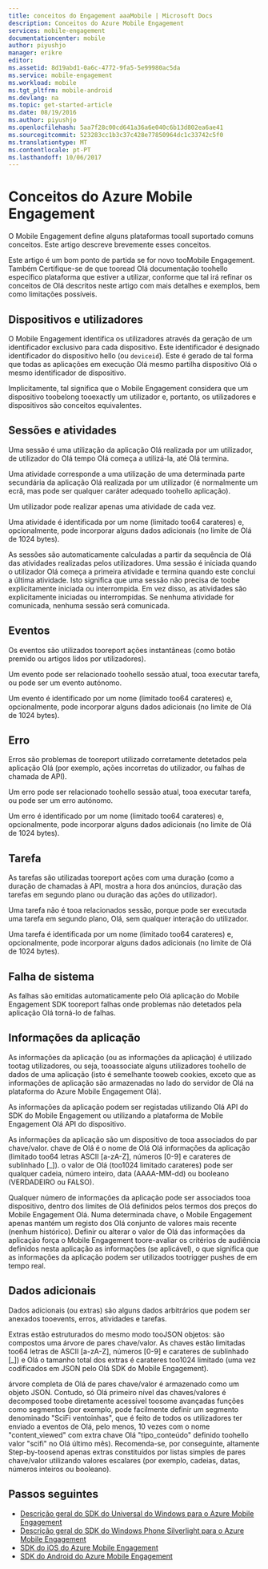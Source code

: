 ```yaml
---
title: conceitos do Engagement aaaMobile | Microsoft Docs
description: Conceitos do Azure Mobile Engagement
services: mobile-engagement
documentationcenter: mobile
author: piyushjo
manager: erikre
editor: 
ms.assetid: 8d19abd1-0a6c-4772-9fa5-5e99980ac5da
ms.service: mobile-engagement
ms.workload: mobile
ms.tgt_pltfrm: mobile-android
ms.devlang: na
ms.topic: get-started-article
ms.date: 08/19/2016
ms.author: piyushjo
ms.openlocfilehash: 5aa7f28c00cd641a36a6e040c6b13d802ea6ae41
ms.sourcegitcommit: 523283cc1b3c37c428e77850964dc1c33742c5f0
ms.translationtype: MT
ms.contentlocale: pt-PT
ms.lasthandoff: 10/06/2017
---
```

# <a name="azure-mobile-engagement-concepts"></a>Conceitos do Azure Mobile Engagement
O Mobile Engagement define alguns plataformas tooall suportado comuns conceitos. Este artigo descreve brevemente esses conceitos.

Este artigo é um bom ponto de partida se for novo tooMobile Engagement. Também Certifique-se de que tooread Olá documentação toohello específico plataforma que estiver a utilizar, conforme que tal irá refinar os conceitos de Olá descritos neste artigo com mais detalhes e exemplos, bem como limitações possíveis.

## <a name="devices-and-users"></a>Dispositivos e utilizadores
O Mobile Engagement identifica os utilizadores através da geração de um identificador exclusivo para cada dispositivo. Este identificador é designado identificador do dispositivo hello (ou `deviceid`). Este é gerado de tal forma que todas as aplicações em execução Olá mesmo partilha dispositivo Olá o mesmo identificador de dispositivo.

Implicitamente, tal significa que o Mobile Engagement considera que um dispositivo toobelong tooexactly um utilizador e, portanto, os utilizadores e dispositivos são conceitos equivalentes.

## <a name="sessions-and-activities"></a>Sessões e atividades
Uma sessão é uma utilização da aplicação Olá realizada por um utilizador, de utilizador do Olá tempo Olá começa a utilizá-la, até Olá termina.

Uma atividade corresponde a uma utilização de uma determinada parte secundária da aplicação Olá realizada por um utilizador (é normalmente um ecrã, mas pode ser qualquer caráter adequado toohello aplicação).

Um utilizador pode realizar apenas uma atividade de cada vez.

Uma atividade é identificada por um nome (limitado too64 carateres) e, opcionalmente, pode incorporar alguns dados adicionais (no limite de Olá de 1024 bytes).

As sessões são automaticamente calculadas a partir da sequência de Olá das atividades realizadas pelos utilizadores. Uma sessão é iniciada quando o utilizador Olá começa a primeira atividade e termina quando este conclui a última atividade. Isto significa que uma sessão não precisa de toobe explicitamente iniciada ou interrompida. Em vez disso, as atividades são explicitamente iniciadas ou interrompidas. Se nenhuma atividade for comunicada, nenhuma sessão será comunicada.

## <a name="events"></a>Eventos
Os eventos são utilizados tooreport ações instantâneas (como botão premido ou artigos lidos por utilizadores).

Um evento pode ser relacionado toohello sessão atual, tooa executar tarefa, ou pode ser um evento autónomo.

Um evento é identificado por um nome (limitado too64 carateres) e, opcionalmente, pode incorporar alguns dados adicionais (no limite de Olá de 1024 bytes).

## <a name="error"></a>Erro
Erros são problemas de tooreport utilizado corretamente detetados pela aplicação Olá (por exemplo, ações incorretas do utilizador, ou falhas de chamada de API).

Um erro pode ser relacionado toohello sessão atual, tooa executar tarefa, ou pode ser um erro autónomo.

Um erro é identificado por um nome (limitado too64 carateres) e, opcionalmente, pode incorporar alguns dados adicionais (no limite de Olá de 1024 bytes).

## <a name="job"></a>Tarefa
As tarefas são utilizadas tooreport ações com uma duração (como a duração de chamadas à API, mostra a hora dos anúncios, duração das tarefas em segundo plano ou duração das ações do utilizador).

Uma tarefa não é tooa relacionados sessão, porque pode ser executada uma tarefa em segundo plano, Olá, sem qualquer interação do utilizador.

Uma tarefa é identificada por um nome (limitado too64 carateres) e, opcionalmente, pode incorporar alguns dados adicionais (no limite de Olá de 1024 bytes).

## <a name="crash"></a>Falha de sistema
As falhas são emitidas automaticamente pelo Olá aplicação do Mobile Engagement SDK tooreport falhas onde problemas não detetados pela aplicação Olá torná-lo de falhas.

## <a name="application-information"></a>Informações da aplicação
As informações da aplicação (ou as informações da aplicação) é utilizado tootag utilizadores, ou seja, tooassociate alguns utilizadores toohello de dados de uma aplicação (isto é semelhante tooweb cookies, exceto que as informações de aplicação são armazenadas no lado do servidor de Olá na plataforma do Azure Mobile Engagement Olá).

As informações da aplicação podem ser registadas utilizando Olá API do SDK do Mobile Engagement ou utilizando a plataforma de Mobile Engagement Olá API do dispositivo.

As informações da aplicação são um dispositivo de tooa associados do par chave/valor. chave de Olá é o nome de Olá Olá informações da aplicação (limitado too64 letras ASCII [a-zA-Z], números [0-9] e carateres de sublinhado [_]). o valor de Olá (too1024 limitado carateres) pode ser qualquer cadeia, número inteiro, data (AAAA-MM-dd) ou booleano (VERDADEIRO ou FALSO).

Qualquer número de informações da aplicação pode ser associados tooa dispositivo, dentro dos limites de Olá definidos pelos termos dos preços do Mobile Engagement Olá. Numa determinada chave, o Mobile Engagement apenas mantém um registo dos Olá conjunto de valores mais recente (nenhum histórico). Definir ou alterar o valor de Olá das informações da aplicação força o Mobile Engagement toore-avaliar os critérios de audiência definidos nesta aplicação as informações (se aplicável), o que significa que as informações da aplicação podem ser utilizados tootrigger pushes de em tempo real.

## <a name="extra-data"></a>Dados adicionais
Dados adicionais (ou extras) são alguns dados arbitrários que podem ser anexados tooevents, erros, atividades e tarefas.

Extras estão estruturados do mesmo modo tooJSON objetos: são compostos uma árvore de pares chave/valor. As chaves estão limitadas too64 letras de ASCII [a-zA-Z], números [0-9] e carateres de sublinhado [_]) e Olá o tamanho total dos extras é carateres too1024 limitado (uma vez codificados em JSON pelo Olá SDK do Mobile Engagement).

árvore completa de Olá de pares chave/valor é armazenado como um objeto JSON. Contudo, só Olá primeiro nível das chaves/valores é decomposed toobe diretamente acessível toosome avançadas funções como segmentos (por exemplo, pode facilmente definir um segmento denominado "SciFi ventoinhas", que é feito de todos os utilizadores ter enviado a eventos de Olá, pelo menos, 10 vezes com o nome "content_viewed" com extra chave Olá "tipo_conteúdo" definido toohello valor "scifi" no Olá último mês). Recomenda-se, por conseguinte, altamente Step-by-toosend apenas extras constituídos por listas simples de pares chave/valor utilizando valores escalares (por exemplo, cadeias, datas, números inteiros ou booleano).

## <a name="next-steps"></a>Passos seguintes
* [Descrição geral do SDK do Universal do Windows para o Azure Mobile Engagement](mobile-engagement-windows-store-sdk-overview.md)
* [Descrição geral do SDK do Windows Phone Silverlight para o Azure Mobile Engagement](mobile-engagement-windows-phone-sdk-overview.md)
* [SDK do iOS do Azure Mobile Engagement](mobile-engagement-ios-sdk-overview.md)
* [SDK do Android do Azure Mobile Engagement](mobile-engagement-android-sdk-overview.md)

